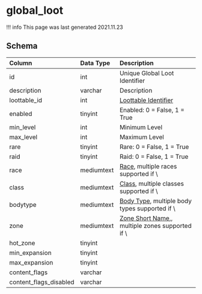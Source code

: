 # global_loot

!!! info
	This page was last generated 2021.11.23

## Schema
| Column | Data Type | Description |
| :--- | :--- | :--- |
| id | int | Unique Global Loot Identifier |
| description | varchar | Description |
| loottable_id | int | [Loottable Identifier](loottable.md) |
| enabled | tinyint | Enabled: 0 = False, 1 = True |
| min_level | int | Minimum Level |
| max_level | int | Maximum Level |
| rare | tinyint | Rare: 0 = False, 1 = True |
| raid | tinyint | Raid: 0 = False, 1 = True |
| race | mediumtext | [Race](../../../../server/npc/race-list), multiple races supported if \ |
| class | mediumtext | [Class](../../../../server/player/class-list), multiple classes supported if \ |
| bodytype | mediumtext | [Body Type](../../../../server/npc/body-types), multiple body types supported if \ |
| zone | mediumtext | [Zone Short Name](../../../../server/zones/zone-list),, multiple zones supported if \ |
| hot_zone | tinyint |  |
| min_expansion | tinyint |  |
| max_expansion | tinyint |  |
| content_flags | varchar |  |
| content_flags_disabled | varchar |  |

